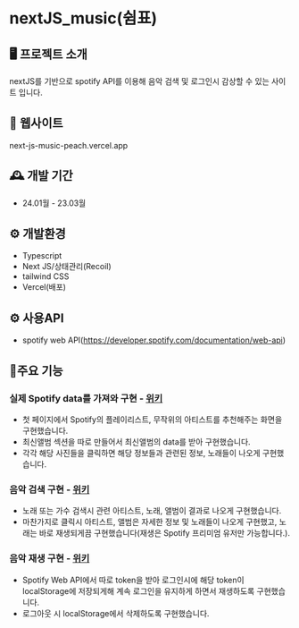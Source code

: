 # nextJS_music(쉼표)

## 🖥️ 프로젝트 소개
nextJS를 기반으로 spotify API를 이용해 음악 검색 및 로그인시 감상할 수 있는 사이트 입니다. 

## 🧭 웹사이트
next-js-music-peach.vercel.app

## 🕰️ 개발 기간
- 24.01월 - 23.03월

## ⚙️ 개발환경
- Typescript
- Next JS/상태관리(Recoil)
- tailwind CSS
- Vercel(배포)

## ⚙️ 사용API
- spotify web API(https://developer.spotify.com/documentation/web-api)

## 📌주요 기능
### 실제 Spotify data를 가져와 구현 - <a href="https://github.com/mandarinfactory/nextJS_music/wiki/%EC%A3%BC%EC%9A%94%EA%B8%B0%EB%8A%A5(%EC%8B%A4%EC%A0%9C-Spotify-data%EB%A5%BC-%EA%B0%80%EC%A0%B8%EC%99%80-%EA%B5%AC%ED%98%84)">위키</a>
- 첫 페이지에서 Spotify의 플레이리스트, 무작위의 아티스트를 추천해주는 화면을 구현했습니다.
- 최신앨범 섹션을 따로 만들어서 최신앨범의 data를 받아 구현했습니다.
- 각각 해당 사진들을 클릭하면 해당 정보들과 관련된 정보, 노래들이 나오게 구현했습니다.

### 음악 검색 구현 - <a href="https://github.com/mandarinfactory/react_videoTube/wiki/%EC%A3%BC%EC%9A%94%EA%B8%B0%EB%8A%A5(%EB%8F%99%EC%98%81%EC%83%81-%EA%B2%80%EC%83%89)">위키</a>
- 노래 또는 가수 검색시 관련 아티스트, 노래, 앨범이 결과로 나오게 구현했습니다.
- 마찬가지로 클릭시 아티스트, 앨범은 자세한 정보 및 노래들이 나오게 구현했고, 노래는 바로 재생되게끔 구현했습니다(재생은 Spotify 프리미엄 유저만 가능합니다.).

### 음악 재생 구현 - <a href="https://github.com/mandarinfactory/react_videoTube/wiki/%EC%A3%BC%EC%9A%94%EA%B8%B0%EB%8A%A5(%EC%9D%8C%EC%84%B1%EA%B2%80%EC%83%89,-%EB%8B%A4%ED%81%AC%EB%AA%A8%EB%93%9C)">위키</a>
- Spotify Web API에서 따로 token을 받아 로그인시에 해당 token이 localStorage에 저장되게해 계속 로그인을 유지하게 하면서 재생하도록 구현했습니다.
- 로그아웃 시 localStorage에서 삭제하도록 구현했습니다.
